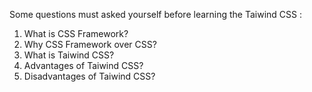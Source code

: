 
Some questions must asked yourself before learning the Taiwind CSS :

1. What is CSS Framework?
2. Why CSS Framework over CSS? 
3. What is Taiwind CSS?
4. Advantages of Taiwind CSS?
5. Disadvantages of Taiwind CSS?